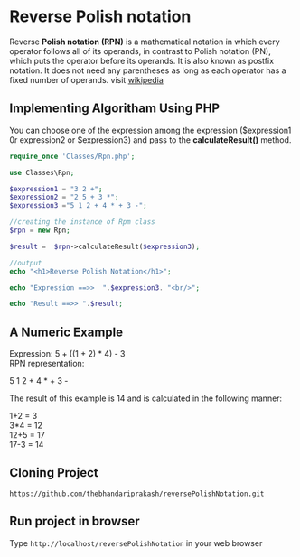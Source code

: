 # Reverse Polish notation

Reverse **Polish notation (RPN)** is a mathematical notation in which every operator follows all of its operands, 
in contrast to Polish notation (PN), which puts the operator before its operands. It is also known as postfix notation. 
It does not need any parentheses as long as each operator has a fixed number of operands.  visit [wikipedia](https://www.wikiwand.com/en/Reverse_Polish_notation)


## Implementing Algoritham Using PHP
You can choose one of the expression among the expression ($expression1 0r expression2 or $expression3) and pass to the **calculateResult()** method.

```php 
require_once 'Classes/Rpn.php';

use Classes\Rpn;

$expression1 = "3 2 +";
$expression2 = "2 5 + 3 *";
$expression3 ="5 1 2 + 4 * + 3 -";

//creating the instance of Rpm class
$rpn = new Rpn;

$result =  $rpn->calculateResult($expression3);

//output
echo "<h1>Reverse Polish Notation</h1>";

echo "Expression ==>>  ".$expression3. "<br/>";

echo "Result ==>> ".$result;
```


## A Numeric Example

Expression: 5 + ((1 + 2) * 4) - 3  
RPN representation:  

5 1 2 + 4 * + 3 -  

The result of this example is 14 and is calculated in the following manner:  

1+2 = 3  
3*4 = 12  
12+5 = 17  
17-3 = 14  

## Cloning Project

`https://github.com/thebhandariprakash/reversePolishNotation.git`

## Run project in browser
Type `http://localhost/reversePolishNotation` in your web browser
